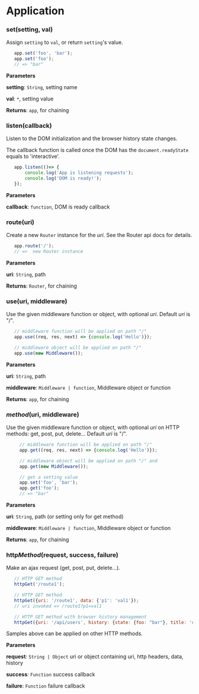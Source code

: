 # Application


### set(setting, val)

Assign `setting` to `val`, or return `setting`'s value.

```js
   app.set('foo', 'bar');
   app.set('foo');
   // => "bar"
```

**Parameters**

  **setting**: `String`, setting name

  **val**: `*`, setting value

**Returns**: `app`, for chaining


### listen(callback)

Listen to the DOM initialization and the browser history state changes.

The callback function is called once the DOM has
the `document.readyState` equals to 'interactive'.

```js
   app.listen(()=> {
       console.log('App is listening requests');
       console.log('DOM is ready!');
   });
```

**Parameters**

  **callback**: `function`, DOM is ready callback


### route(uri)

Create a new `Router` instance for the _uri_.
See the Router api docs for details.

```js
   app.route('/');
   // =>  new Router instance
```

**Parameters**

  **uri**: `String`, path

**Returns**: `Router`, for chaining


### use(uri, middleware)

Use the given middleware function or object, with optional _uri_.
Default _uri_ is "/".

```js
   // middleware function will be applied on path "/"
   app.use((req, res, next) => {console.log('Hello')});

   // middleware object will be applied on path "/"
   app.use(new Middleware());
```

**Parameters**

   **uri**: `String`, path

   **middleware**: `Middleware | function`, Middleware object or function

**Returns**: `app`, for chaining


### *method*(uri, middleware)

Use the given middleware function or object, with optional _uri_ on
HTTP methods: get, post, put, delete...
Default _uri_ is "/".

```js
     // middleware function will be applied on path "/"
     app.get((req, res, next) => {console.log('Hello')});

     // middleware object will be applied on path "/" and
     app.get(new Middleware());

     // get a setting value
     app.set('foo', 'bar');
     app.get('foo');
     // => "bar"
```

**Parameters**

  **uri**: `String`, path (or setting only for get method)

  **middleware**: `Middleware | function`, Middleware object or function

**Returns**: `app`, for chaining


### http*Method*(request, success, failure)

Make an ajax request (get, post, put, delete...).

```js
   // HTTP GET method
   httpGet('/route1');

   // HTTP GET method
   httpGet({uri: '/route1', data: {'p1': 'val1'});
   // uri invoked => /route1?p1=val1

   // HTTP GET method with browser history management
   httpGet({uri: '/api/users', history: {state: {foo: "bar"}, title: 'users page', uri: '/view/users'});
```

Samples above can be applied on other HTTP methods.

**Parameters**

  **request**: `String | Object` uri or object containing uri, http headers, data, history

  **success**: `Function` success callback

  **failure**: `Function` failure callback
